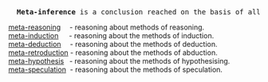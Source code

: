 <pre>
  <b>Meta-inference</b> is a conclusion reached on the basis of all possible methods of inference.
</pre>

[meta-reasoning](https://github.com/meta-reasoning)&emsp;&nbsp;- reasoning about methods of reasoning.<br>
[meta-induction](https://github.com/meta-induction)&emsp;&ensp;- reasoning about the methods of induction.<br>
[meta-deduction](https://github.com/meta-deduction)&emsp;&nbsp;- reasoning about the methods of deduction.<br>
[meta-retroduction](https://github.com/meta-retroduction)&nbsp;- reasoning about the methods of abduction.<br>
[meta-hypothesis](https://github.com/meta-hypothesis)&ensp;&nbsp;- reasoning about the methods of hypothesising.<br>
[meta-speculation](https://github.com/meta-speculation)&nbsp;&nbsp;- reasoning about the methods of speculation.
